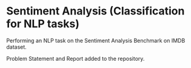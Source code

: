 # Sentiment Analysis (Classification for NLP tasks)

Performing an NLP task on the Sentiment Analysis Benchmark on IMDB dataset.

Problem Statement and Report added to the repository.